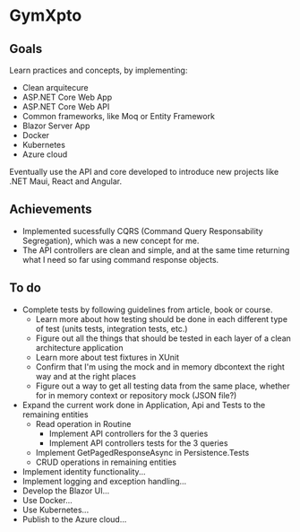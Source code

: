 # GymXpto
## Goals
Learn practices and concepts, by implementing:
- Clean arquitecure
- ASP.NET Core Web App
- ASP.NET Core Web API
- Common frameworks, like Moq or Entity Framework
- Blazor Server App
- Docker
- Kubernetes
- Azure cloud

Eventually use the API and core developed to introduce new projects like .NET Maui, React and Angular.

## Achievements
- Implemented sucessfully CQRS (Command Query Responsability Segregation), which was a new concept for me.
- The API controllers are clean and simple, and at the same time returning what I need so far using command response objects.

## To do
- Complete tests by following guidelines from article, book or course.
  - Learn more about how testing should be done in each different type of test (units tests, integration tests, etc.)
  - Figure out all the things that should be tested in each layer of a clean architecture application
  - Learn more about test fixtures in XUnit
  - Confirm that I'm using the mock and in memory dbcontext the right way and at the right places
  - Figure out a way to get all testing data from the same place, whether for in memory context or repository mock (JSON file?)
- Expand the current work done in Application, Api and Tests to the remaining entities
  - Read operation in Routine
    - Implement API controllers for the 3 queries
    - Implement API controllers tests for the 3 queries
  - Implement GetPagedResponseAsync in Persistence.Tests
  - CRUD operations in remaining entities
- Implement identity functionality...
- Implement logging and exception handling...
- Develop the Blazor UI...
- Use Docker...
- Use Kubernetes...
- Publish to the Azure cloud...

